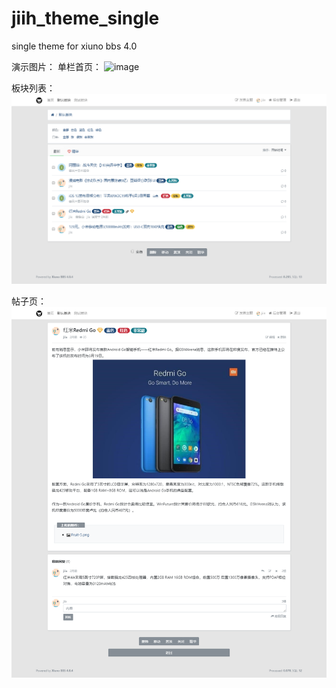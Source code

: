 # jiih_theme_single
single theme for xiuno bbs 4.0

演示图片：
单栏首页：
![image](https://raw.githubusercontent.com/jiix/jiih_theme_single/master/screenshot1.png)

板块列表：
![1057402836](https://raw.githubusercontent.com/jiix/jiih_theme_single/master/screenshot2.png)

帖子页：
![image](https://raw.githubusercontent.com/jiix/jiih_theme_single/master/screenshot3.png)


